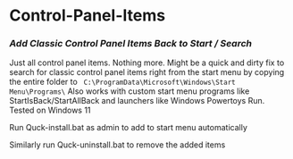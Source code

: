 # Control-Panel-Items
### *Add Classic Control Panel Items Back to Start / Search*

Just all control panel items. Nothing more. Might be a quick and dirty fix to search for classic control panel items right from the start menu by copying the entire folder to ` C:\ProgramData\Microsoft\Windows\Start Menu\Programs\`
Also works with custom start menu programs like StartIsBack/StartAllBack and launchers like Windows Powertoys Run. 
Tested on Windows 11

Run Quck-install.bat as admin to add to start menu automatically

Similarly run Quck-uninstall.bat to remove the added items

